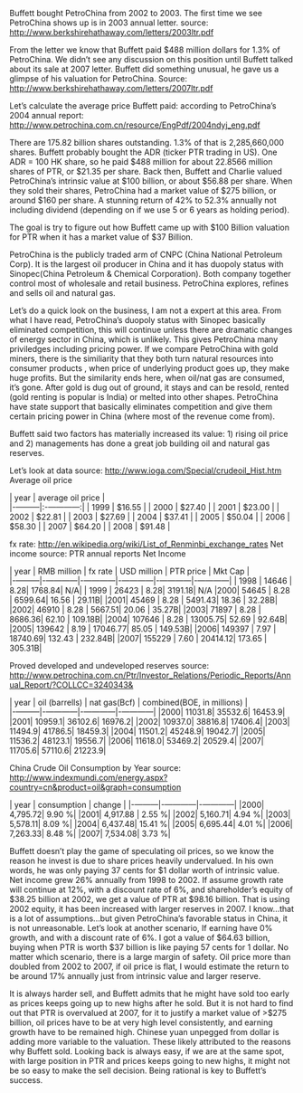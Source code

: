 Buffett bought PetroChina from 2002 to 2003. The first time we see PetroChina shows up is in 2003 annual letter.
source: http://www.berkshirehathaway.com/letters/2003ltr.pdf

From the letter we know that Buffett paid $488 million dollars for 1.3% of PetroChina. We didn’t see any discussion on this position until Buffett talked about its sale at 2007 letter. Buffett did something unusual, he gave us a glimpse of his valuation for PetroChina.
Source: http://www.berkshirehathaway.com/letters/2007ltr.pdf

Let’s calculate the average price Buffett paid:
according to PetroChina’s 2004 annual report: http://www.petrochina.com.cn/resource/EngPdf/2004ndyj_eng.pdf

There are 175.82 billion shares outstanding. 1.3% of that is 2,285,660,000 shares. Buffett probably bought the ADR (ticker PTR trading in US). One ADR = 100 HK share, so he paid $488 million for about 22.8566 million shares of PTR, or $21.35 per share. 
Back then, Buffett and Charlie valued PetroChina’s intrinsic value at $100 billion, or about $56.88 per share. 
When they sold their shares, PetroChina had a market value of $275 billion, or around $160 per share. A stunning return of 42% to 52.3% annually not including dividend (depending on if we use 5 or 6 years as holding period). 

The goal is try to figure out how Buffett came up with $100 Billion valuation for PTR when it has a market value of $37 Billion.

PetroChina is the publicly traded arm of CNPC (China National Petroleum Corp). It is the largest oil producer in China and it has duopoly status with Sinopec(China Petroleum & Chemical Corporation). Both company together control most of wholesale and retail business. PetroChina explores, refines and sells oil and natural gas. 

Let’s do a quick look on the business,
I am not a expert at this area. From what I have read, PetroChina’s duopoly status with Sinopec basically eliminated  competition, this will continue unless there are dramatic changes of energy sector in China, which is unlikely. This gives PetroChina many priviledges including pricing power. 
If we compare PetroChina with gold miners, there is the similiarity that they both turn natural resources into consumer products , when price of underlying product goes up, they make huge profits. But the similarity ends here, when oil/nat gas are consumed, it’s gone. After gold is dug out of ground, it stays and can be resold, rented (gold renting is popular is India) or melted into other shapes. PetroChina have state support that basically eliminates competition and give them certain pricing power in China (where most of the revenue come from). 

Buffett said two factors has materially increased its value: 1) rising oil price and 2) managements has done a great job building oil and natural gas reserves.

Let’s look at data
source: http://www.ioga.com/Special/crudeoil_Hist.htm
Average oil price

| year   |      average oil price      |   
|-———|:-————:|
| 1999 |  $16.55 |
| 2000 |    $27.40   |
| 2001 | $23.00 | 
| 2002 | $22.81 | 
| 2003 | $27.69 | 
| 2004 | $37.41 | 
| 2005 | $50.04 | 
| 2006 | $58.30 | 
| 2007 | $64.20 | 
| 2008 | $91.48 | 


fx rate: http://en.wikipedia.org/wiki/List_of_Renminbi_exchange_rates
Net income source: PTR annual reports
Net Income

| year   | RMB million  |  fx rate |  USD million  | PTR price  | Mkt Cap  |         
|-———|-————|-————|-————|-————|-————|
| 1998 |  14646	|	8.28|		 1768.84|	 N/A|
| 1999	| 26423	|	8.28|	 	 3191.18|	 N/A
|2000|	54645	|	8.28	|	 6599.64|	 16.56	|	 29.11B|
|2001|	45469	|	8.28	|	 5491.43|	 18.36	|	 32.28B|
|2002|	46910	|	8.28	|	 5667.51|	 20.06	|	 35.27B|
|2003|	71897	|	8.28	|	 8686.36|	 62.10	|	109.18B|
|2004|	107646	|	8.28	|	13005.75|	 52.69	|	 92.64B|
|2005|	139642	|	8.19	|	17046.77|	 85.05	|	149.53B|
|2006|	149397	|	7.97	|	18740.69|	132.43	|	232.84B|
|2007|	155229	|	7.60	|	20414.12|	173.65	|	305.31B|


Proved developed and undeveloped reserves
source: http://www.petrochina.com.cn/Ptr/Investor_Relations/Periodic_Reports/Annual_Report/?COLLCC=3240343&

| year   | oil (barrells)  | nat gas(Bcf) |	combined(BOE, in millions)  |         
|-———|-————|-————|-————|
|2000|	11031.8|		35532.6|		16453.9|
|2001|	10959.1|		36102.6|		16976.2|
|2002|	10937.0|		38816.8|		17406.4|
|2003|	11494.9|		41786.5|		18459.3|
|2004|	11501.2|		45248.9|		19042.7|
|2005|	11536.2|		48123.1|		19556.7|
|2006|	11618.0|		53469.2|		20529.4|
|2007|	11705.6|		57110.6|		21223.9|


China Crude Oil Consumption by Year
source: http://www.indexmundi.com/energy.aspx?country=cn&product=oil&graph=consumption

| year   |  consumption	| change |
|-———|-————|-————|
|2000|	4,795.72|	 9.90 %|
|2001|	4,917.88 |	 2.55 %|
|2002|	5,160.71|	 4.94 %|
|2003|	5,578.11|	 8.09 %|
|2004|	6,437.48|	15.41 %|
|2005|	6,695.44|	 4.01 %|
|2006|	7,263.33|	 8.48 %|
|2007|	7,534.08|	 3.73 %|

Buffett doesn’t play the game of speculating oil prices, so we know the reason he invest is due to share prices heavily undervalued. In his own words, he was only paying 37 cents for $1 dollar worth of intrinsic value. Net income grew 26% annually from 1998 to 2002. 
If assume growth rate will continue at 12%, with a discount rate of 6%, and shareholder’s equity of $38.25 billion at 2002, we get a value of PTR at $98.16 billion. That is using 2002 equity, it has been increased with larger reserves in 2007. 
I know...that is a lot of assumptions...but given PetroChina’s favorable status in China, it is not unreasonable. 
Let’s look at another scenario, If earning have 0% growth, and with a discount rate of 6%. I got a value of $64.63 billion, buying when PTR is worth $37 billion is like paying 57 cents for 1 dollar. No matter which scenario, there is a large margin of safety. Oil price more than doubled from 2002 to 2007, if oil price is flat, I would estimate the return to be around 17% annually just from intrinsic value and larger reserve.

It is always harder sell, and Buffett admits that he might have sold too early as prices keeps going up to new highs after he sold. But it is not hard to find out that PTR is overvalued at 2007, for it to justify a market value of >$275 billion, oil prices have to be at very high level consistently, and earning growth have to be remained high. Chinese yuan unpegged from dollar is adding more variable to the valuation. These likely attributed to the reasons why Buffett sold. Looking back is always easy, if we are at the same spot, with large position in PTR and prices keeps going to new highs, it might not be so easy to make the sell decision. Being rational is key to Buffett’s success.
